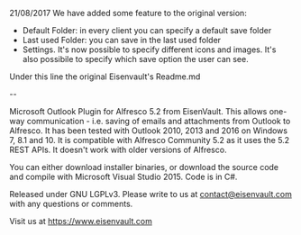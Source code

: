 21/08/2017
We have added some feature to the original version:
* Default Folder: in every client you can specify a default save folder
* Last used Folder: you can save in the last used folder
* Settings. It's now possible to specify different icons and images. It's also possibile to specify which save option the user can see.

Under this line the original Eisenvault's Readme.md

--

Microsoft Outlook Plugin for Alfresco 5.2 from EisenVault. This allows one-way communication - i.e. saving of emails and attachments from Outlook to Alfresco. It has been tested with Outlook 2010, 2013 and 2016 on Windows 7, 8.1 and 10. 
It is compatible with Alfresco Community 5.2 as it uses the 5.2 REST APIs. It doesn't work with older versions of Alfresco.

You can either download installer binaries, or download the source code and compile with Microsoft Visual Studio 2015. Code is in C#.

Released under GNU LGPLv3. Please write to us at contact@eisenvault.com with any questions or comments.

Visit us at https://www.eisenvault.com


